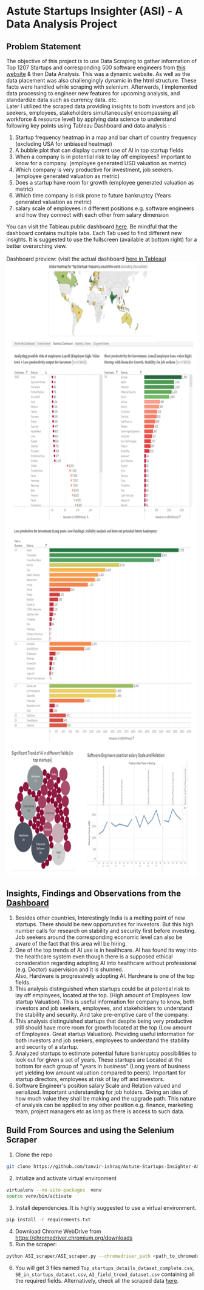 # Astute Startups Insighter (ASI) - A Data Analysis Project

## Problem Statement
The objective of this project is to use Data Scraping to gather information of Top 1207 Startups and corresponding 500 software engineers from [this website](https://topstartups.io/) & then Data Analysis. This was a dynamic website. As well as the data placement was also challengingly dynamic in the html structure. These facts were handled while scraping with selenium. Afterwards, I implemented data processing to engineer new features for upcoming analysis, and standardize data such as currency data. etc. <br/> 
Later I utilized the scraped data providing insights to both investors and job seekers, employees, stakeholders simultaneously( encompassing all workforce & resource level) by applying data science to understand following key points using Tableau Dashboard and data analysis   : 

1. Startup frequency heatmap in a map and bar chart of country frequency (excluding USA for unbiased heatmap)
2. A bubble plot that can display current use of AI in top startup fields
3. When a company is in potential risk to lay off employees? important to know for a company. (employee generated USD valuation as metric)
4. Which company is very productive for investment, job seekers. (employee generated valuation as metric)
5. Does a startup have room for growth (employee generated valuation as metric)
6. Which time company is risk prone to future bankruptcy (Years generated valuation as metric)
5. salary scale of employees in different positions e.g. software engineers and how they connect with each other from salary dimension

You can visit the Tableau public dashboard [here](https://public.tableau.com/app/profile/tanvir.ishraq.khan/viz/AstuteStartupsInsighter-Aprojectforinvestorssoftwareengineerssimultaneously/Stability2Sheet?publish=yes). Be mindful that the dashboard contains multiple tabs. Each Tab used to find different new insights. It is suggested to use the fullscreen (available at bottom right) for a better overarching view.<br><br>
Dashboard preview: (visit the actual dashboard [here in Tableau](https://public.tableau.com/app/profile/tanvir.ishraq.khan/viz/AstuteStartupsInsighter-Aprojectforinvestorssoftwareengineerssimultaneously/Stability2Sheet?publish=yes)) <br>
<img src = "tableau_dashboard_teaser_view.png" width="820" height="1619">

## Insights, Findings and Observations from the [Dashboard](https://public.tableau.com/app/profile/tanvir.ishraq.khan/viz/AstuteStartupsInsighter-Aprojectforinvestorssoftwareengineerssimultaneously/Stability2Sheet?publish=yes)
1. Besides other countries, Interestingly India is a melting point of new startups. There should be new opportunities for investors. But this high number calls for research on stability and security first before investing. <br>
Job seekers around the corresponding economic level can also be aware of the fact that this area will be hiring.
2. One of the top trends of AI use is in healthcare. AI has found its way into the healthcare system even though there is a supposed ethical consideration regarding adopting AI into healthcare without professional (e.g. Doctor) supervision and it is shunned. <br>
Also, Hardware is progressively adopting AI. Hardware is one of the top fields.
3. This analysis distinguished when startups could be at potential risk to lay off employees, located at the top. (High amount of Employees. low startup Valuation). This is useful information for company to know, both investors and job seekers, employees, and stakeholders to understand the stability and security. And take pre-emptive care of the company.
4. This analysis distinguished startups that despite being very productive still should have more room for growth located at the top (Low amount of Employees. Great startup Valuation). Providing useful information for both investors and job seekers, employees to understand the stability and security of a startup.
5. Analyzed startups to estimate potential future bankruptcy possibilities to look out for given a set of years. These startups are Located at the bottom for each group of "years in business" (Long years of business yet yielding low amount valuation compared to peers). Important for startup directors, employees at risk of lay off and investors.
6. Software Engineer's position salary Scale and Relation valued and serialized. Important understanding for job holders. Giving an idea of how much value they shall be making and the upgrade path. This nature of analysis can be applied to any other position e.g. finance, marketing team, project managers etc as long as there is access to such data.


## Build From Sources and using the Selenium Scraper
1. Clone the repo
```bash
git clone https://github.com/tanvir-ishraq/Astute-Startups-Insighter-ASI--for-Stakeholders-and-Software-Engineers.git
```
2. Intialize and activate virtual environment
```bash
virtualenv --no-site-packages  venv
source venv/bin/activate
```
3. Install dependencies. It is highly suggested to use a virtual environment.
```bash
pip install -r requirements.txt
```
4. Download Chrome WebDrive from https://chromedriver.chromium.org/downloads 
5. Run the scraper:
```bash
python ASI_scraper/ASI_scraper.py --chromedriver_path <path_to_chromedriver>
```
6. You will get 3 files named `Top_startups_details_dataset_complete.csv`, `SE_in_startups_dataset.csv`, `AI_field_trend_dataset.csv` containing all the required fields. 
Alternatively, check all the scraped data [here](https://github.com/tanvir-ishraq/Astute-Startups-Insighter-ASI--a-Data-Analysis-Project-for-Investors-and-Software-Engineers/tree/main/datasets). 
